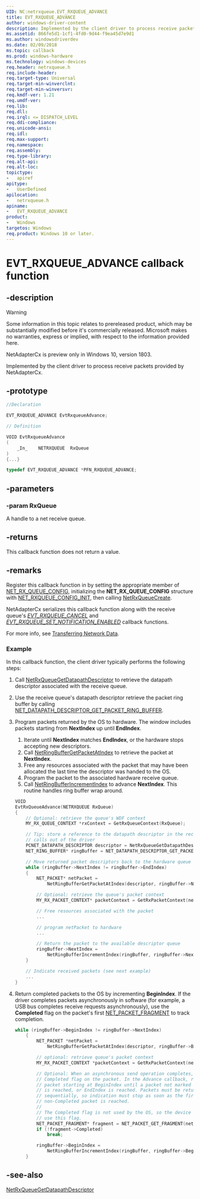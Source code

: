 ```yaml
---
UID: NC:netrxqueue.EVT_RXQUEUE_ADVANCE
title: EVT_RXQUEUE_ADVANCE
author: windows-driver-content
description: Implemented by the client driver to process receive packets provided by NetAdapterCx.
ms.assetid: 866fe5d1-1cf1-4fd0-9d44-f9ea45d7e9d1
ms.author: windowsdriverdev
ms.date: 02/09/2018
ms.topic: callback
ms.prod: windows-hardware
ms.technology: windows-devices
req.header: netrxqueue.h
req.include-header:
req.target-type: Universal
req.target-min-winverclnt:
req.target-min-winversvr:
req.kmdf-ver: 1.21
req.umdf-ver:
req.lib:
req.dll:
req.irql: <= DISPATCH_LEVEL
req.ddi-compliance:
req.unicode-ansi:
req.idl:
req.max-support:
req.namespace:
req.assembly:
req.type-library: 
req.alt-api:
req.alt-loc:
topictype: 
-	apiref
apitype: 
-	UserDefined
apilocation: 
-	netrxqueue.h
apiname: 
-	EVT_RXQUEUE_ADVANCE
product:
-	Windows
targetos: Windows
req.product: Windows 10 or later.
---
```


# EVT_RXQUEUE_ADVANCE callback function

## -description

> [!WARNING]
> Some information in this topic relates to prereleased product, which may be substantially modified before it's commercially released. Microsoft makes no warranties, express or implied, with respect to the information provided here.
>
> NetAdapterCx is preview only in Windows 10, version 1803.

Implemented by the client driver to process receive packets provided by NetAdapterCx.

## -prototype

```c++
//Declaration

EVT_RXQUEUE_ADVANCE EvtRxqueueAdvance; 

// Definition

VOID EvtRxqueueAdvance 
(
	_In_	NETRXQUEUE	RxQueue
)
{...}

typedef EVT_RXQUEUE_ADVANCE *PFN_RXQUEUE_ADVANCE;
```

## -parameters

### -param RxQueue 
A handle to a net receive queue.

## -returns

This callback function does not return a value.

## -remarks
Register this callback function in by setting the appropriate member of [NET_RX_QUEUE_CONFIG](ns-netrxqueue-_net_rxqueue_config.md), initializing the **NET_RX_QUEUE_CONFIG** structure with [NET_RXQUEUE_CONFIG_INIT](nf-netrxqueue-net_rxqueue_config_init.md), then calling [NetRxQueueCreate](nf-netrxqueue-netrxqueuecreate.md).
	
NetAdapterCx serializes this callback function along with the receive queue's *[EVT_RXQUEUE_CANCEL](nc-netrxqueue-evt_rxqueue_cancel.md)* and *[EVT_RXQUEUE_SET_NOTIFICATION_ENABLED](nc-netrxqueue-evt_rxqueue_set_notification_enabled.md)* callback functions.

For more info, see [Transferring Network Data](https://docs.microsoft.com/windows-hardware/drivers/netcx/transferring-network-data).



### Example

In this callback function, the client driver typically performs the following steps:

1. Call [NetRxQueueGetDatapathDescriptor](nf-netrxqueue-netrxqueuegetdatapathdescriptor.md) to retrieve the datapath descriptor associated with the receive queue.
2. Use the receive queue's datapath descriptor retrieve the packet ring buffer by calling [NET_DATAPATH_DESCRIPTOR_GET_PACKET_RING_BUFFER](../netdatapathdescriptor/nf-netdatapathdescriptor-net_datapath_descriptor_get_packet_ring_buffer.md).
3. Program packets returned by the OS to hardware. The window includes packets starting from **NextIndex** up until **EndIndex**.
	1. Iterate until **NextIndex** matches **EndIndex**, or the hardware stops accepting new descriptors.
	2. Call [NetRingBufferGetPacketAtIndex](../netadapterpacket/nf-netadapterpacket-netringbuffergetpacketatindex.md) to retrieve the packet at **NextIndex**.
	3. Free any resources associated with the packet that may have been allocated the last time the descriptor was handed to the OS.
	4. Program the packet to the associated hardware receive queue.
	5. Call [NetRingBufferIncrementIndex](../netringbuffer/nf-netringbuffer-netringbufferincrementindex.md) to advance **NextIndex**. This routine handles ring buffer wrap around.

	```C++
	VOID
	EvtRxQueueAdvance(NETRXQUEUE RxQueue)
	{
		// Optional: retrieve the queue's WDF context
		MY_RX_QUEUE_CONTEXT *rxContext = GetRxQueueContext(RxQueue);

		// Tip: store a reference to the datapath descriptor in the receive context to reduce
		// calls out of the driver
		PCNET_DATAPATH_DESCRIPTOR descriptor = NetRxQueueGetDatapathDescriptor(RxQueue);
		NET_RING_BUFFER* ringBuffer = NET_DATAPATH_DESCRIPTOR_GET_PACKET_RING_BUFFER(descriptor);

		// Move returned packet descriptors back to the hardware queue
		while (ringBuffer->NextIndex != ringBuffer->EndIndex)
		{
			NET_PACKET* netPacket =
				NetRingBufferGetPacketAtIndex(descriptor, ringBuffer->NextIndex);

			// Optional: retrieve the queue's packet context
			MY_RX_PACKET_CONTEXT* packetContext = GetRxPacketContext(netPacket);

			// Free resources associated with the packet
			...

			// program netPacket to hardware
			...

			// Return the packet to the available descriptor queue
			ringBuffer->NextIndex =
				NetRingBufferIncrementIndex(ringBuffer, ringBuffer->NextIndex);
		}

		// Indicate received packets (see next example)
		...
	}
	```
3. Return completed packets to the OS by incrementing **BeginIndex**. If the driver completes packets asynchronously in software (for example, a USB bus completes receive requests asynchronously), use the **Completed** flag on the packet's first [NET_PACKET_FRAGMENT](../netpacket/ns-netpacket-_net_packet_fragment.md) to track completion.

	```c++
	while (ringBuffer->BeginIndex != ringBuffer->NextIndex)
		{
			NET_PACKET *netPacket =
				NetRingBufferGetPacketAtIndex(descriptor, ringBuffer->BeginIndex);

			// optional: retrieve queue's packet context
			MY_RX_PACKET_CONTEXT *packetContext = GetRxPacketContext(netPacket);

			// Optional: When an asynchronous send operation completes, update the
			// Completed flag on the packet. In the Advance callback, return each
			// packet starting at BeginIndex until a packet not marked as Completed
			// is reached, or EndIndex is reached. Packets must be returned
			// sequentially, so indication must stop as soon as the first
			// non-Completed packet is reached.
			//
			// The Completed flag is not used by the OS, so the device is free to
			// use this flag.
			NET_PACKET_FRAGMENT* fragment = NET_PACKET_GET_FRAGMENT(netPacket, descriptor, 0);
			if (!fragment->Completed)
				break;

			ringBuffer->BeginIndex =
				NetRingBufferIncrementIndex(ringBuffer, ringBuffer->BeginIndex);
		}
	```

## -see-also

[NetRxQueueGetDatapathDescriptor](nf-netrxqueue-netrxqueuegetdatapathdescriptor.md)